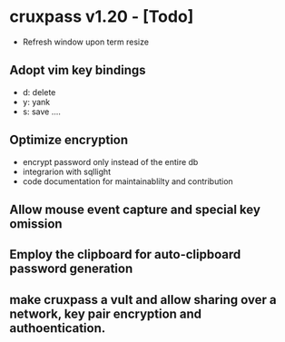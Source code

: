 # cruxpass v1.20 - [Todo]

- Refresh window upon term resize

## Adopt vim key bindings

- d: delete <PASS ID>
- y: yank <PASS ID>
- s: save ....

## Optimize encryption

- encrypt password only instead of the entire db
- integrarion with sqllight
- code documentation for maintainablilty and contribution

## Allow mouse event capture and special key omission

## Employ the clipboard for auto-clipboard password generation

## make cruxpass a vult and allow sharing over a network, key pair encryption and authoentication.
